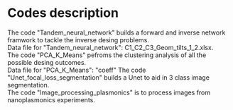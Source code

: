 # Codes description
The code "Tandem_neural_network" builds a forward and inverse network framwork to tackle the inverse desing problems.   
Data file for "Tandem_neural_network": C1_C2_C3_Geom_tilts_1_2.xlsx.    
The code "PCA_K_Means" pefroms the clustering analysis of all the possible desing outcomes.  
Data file for "PCA_K_Means": "coeff"
The code "Unet_focal_loss_segmentation" builds a Unet to aid in 3 class image segmentation.     
The code "Image_processing_plasmonics" is to process images from nanoplasmonics experiments.  
